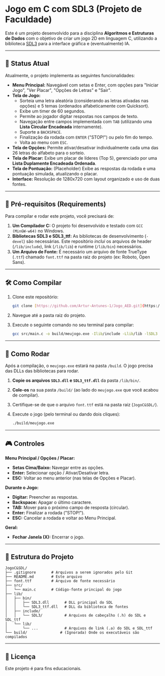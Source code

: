 # Jogo em C com SDL3 (Projeto de Faculdade)

Este é um projeto desenvolvido para a disciplina **Algoritmos e Estruturas de Dados** com o objetivo de criar um jogo 2D em linguagem C, utilizando a biblioteca [SDL3](https://libsdl.org/) para a interface gráfica e (eventualmente) IA.

---

## 🎯 Status Atual

Atualmente, o projeto implementa as seguintes funcionalidades:

* **Menu Principal:** Navegável com setas e Enter, com opções para "Iniciar Jogo", "Ver Placar", "Opções de Letras" e "Sair".
* **Tela de Jogo:**
    * Sorteia uma letra aleatória (considerando as letras ativadas nas opções) e 5 temas (ordenados alfabeticamente com Quicksort).
    * Exibe um timer de 60 segundos.
    * Permite ao jogador digitar respostas nos campos de texto.
    * Navegação entre campos implementada com `TAB` (utilizando uma **Lista Circular Encadeada** internamente).
    * Suporte a `BACKSPACE`.
    * Finalização da rodada com `ENTER` ("STOP!") ou pelo fim do tempo.
    * Volta ao menu com `ESC`.
* **Tela de Opções:** Permite ativar/desativar individualmente cada uma das 26 letras do alfabeto para o sorteio.
* **Tela de Placar:** Exibe um placar de líderes (Top 5), gerenciado por uma **Lista Duplamente Encadeada Ordenada**.
* **Tela de Pontuação:** (Placeholder) Exibe as respostas da rodada e uma pontuação simulada, atualizando o placar.
* **Interface:** Resolução de 1280x720 com layout organizado e uso de duas fontes.

---

## 🚀 Pré-requisitos (Requirements)

Para compilar e rodar este projeto, você precisará de:

1.  **Um Compilador C:** O projeto foi desenvolvido e testado com `GCC (MinGW-w64)` no Windows.
2.  **Bibliotecas SDL3 e SDL3_ttf:** As bibliotecas de desenvolvimento (`-devel`) são necessárias. Este repositório *inclui* os arquivos de header (`/lib/include`), link (`/lib/lib`) e runtime (`/lib/bin`) necessários.
3.  **Um Arquivo de Fonte:** É necessário um arquivo de fonte TrueType (`.ttf`) chamado `font.ttf` na pasta raiz do projeto (ex: Roboto, Open Sans).

---

## 🛠️ Como Compilar

1.  Clone este repositório:
    ```bash
    git clone [https://github.com/Artur-Antunes-1/Jogo_AED.git](https://github.com/Artur-Antunes-1/Jogo_AED.git)
    ```
2.  Navegue até a pasta raiz do projeto.
3.  Execute o seguinte comando no seu terminal para compilar:

    ```bash
    gcc src/main.c -o build/meujogo.exe -Ilib/include -Llib/lib -lSDL3 -lSDL3_ttf -mwindows
    ```

---

## 🏃 Como Rodar

Após a compilação, o `meujogo.exe` estará na pasta `/build`. O jogo precisa das DLLs das bibliotecas para rodar.

1.  **Copie os arquivos `SDL3.dll` e `SDL3_ttf.dll`** da pasta `/lib/bin/`.
2.  **Cole-os** na sua pasta `/build/` (ao lado do `meujogo.exe` que você acabou de compilar).
3.  Certifique-se de que o arquivo `font.ttf` está na pasta raiz (`JogoC&SDL/`).
4.  Execute o jogo (pelo terminal ou dando dois cliques):

    ```bash
    ./build/meujogo.exe
    ```

---

## 🎮 Controles

**Menu Principal / Opções / Placar:**
* **Setas Cima/Baixo:** Navegar entre as opções.
* **Enter:** Selecionar opção / Ativar/Desativar letra.
* **ESC:** Voltar ao menu anterior (nas telas de Opções e Placar).

**Durante o Jogo:**
* **Digitar:** Preencher as respostas.
* **Backspace:** Apagar o último caractere.
* **TAB:** Mover para o próximo campo de resposta (circular).
* **Enter:** Finalizar a rodada ("STOP!").
* **ESC:** Cancelar a rodada e voltar ao Menu Principal.

**Geral:**
* **Fechar Janela (X):** Encerrar o jogo.

---

## 📁 Estrutura do Projeto

```plaintext
JogoC&SDL/
├── .gitignore       # Arquivos a serem ignorados pelo Git
├── README.md        # Este arquivo
├── font.ttf         # Arquivo de fonte necessário
├── src/
│   └── main.c       # Código-fonte principal do jogo
├── lib/
│   ├── bin/
│   │   ├── SDL3.dll       # DLL principal do SDL
│   │   └── SDL3_ttf.dll   # DLL da biblioteca de fontes
│   ├── include/
│   │   └── SDL3/          # Arquivos de cabeçalho (.h) do SDL e SDL_ttf
│   └── lib/
│       └── ...            # Arquivos de link (.a) do SDL e SDL_ttf
└── build/               # (Ignorada) Onde os executáveis são compilados
```

---

## 📄 Licença

Este projeto é para fins educacionais.